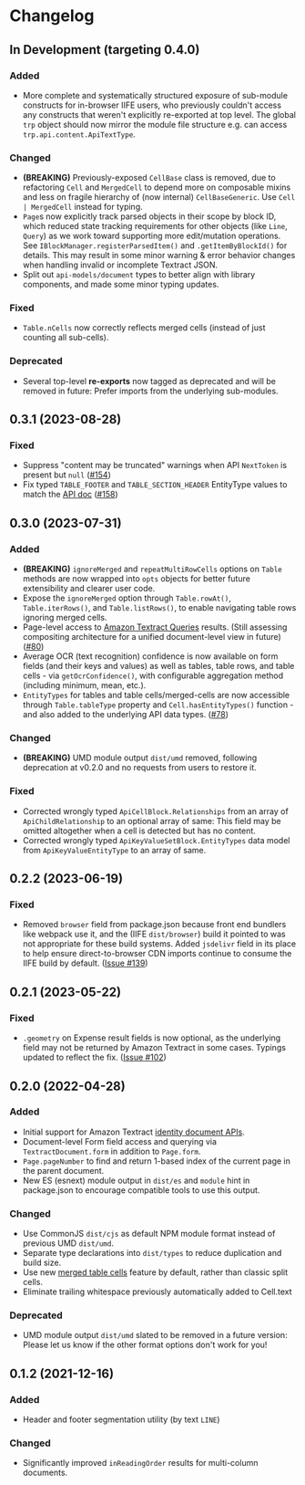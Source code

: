# Changelog

## In Development (targeting 0.4.0)
### Added
- More complete and systematically structured exposure of sub-module constructs for in-browser IIFE users, who previously couldn't access any constructs that weren't explicitly re-exported at top level. The global `trp` object should now mirror the module file structure e.g. can access `trp.api.content.ApiTextType`.
### Changed
- **(BREAKING)** Previously-exposed `CellBase` class is removed, due to refactoring `Cell` and `MergedCell` to depend more on composable mixins and less on fragile hierarchy of (now internal) `CellBaseGeneric`. Use `Cell | MergedCell` instead for typing.
- `Page`s now explicitly track parsed objects in their scope by block ID, which reduced state tracking requirements for other objects (like `Line`, `Query`) as we work toward supporting more edit/mutation operations. See `IBlockManager.registerParsedItem()` and `.getItemByBlockId()` for details. This may result in some minor warning & error behavior changes when handling invalid or incomplete Textract JSON.
- Split out `api-models/document` types to better align with library components, and made some minor typing updates.
### Fixed
- `Table.nCells` now correctly reflects merged cells (instead of just counting all sub-cells).
### Deprecated
- Several top-level **re-exports** now tagged as deprecated and will be removed in future: Prefer imports from the underlying sub-modules.

## 0.3.1 (2023-08-28)
### Fixed
- Suppress "content may be truncated" warnings when API `NextToken` is present but `null` ([#154](https://github.com/aws-samples/amazon-textract-response-parser/issues/154))
- Fix typed `TABLE_FOOTER` and `TABLE_SECTION_HEADER` EntityType values to match the [API doc](https://docs.aws.amazon.com/textract/latest/dg/API_Block.html) ([#158](https://github.com/aws-samples/amazon-textract-response-parser/issues/158))

## 0.3.0 (2023-07-31)
### Added
- **(BREAKING)** `ignoreMerged` and `repeatMultiRowCells` options on `Table` methods are now wrapped into `opts` objects for better future extensibility and clearer user code.
- Expose the `ignoreMerged` option through `Table.rowAt()`, `Table.iterRows()`, and `Table.listRows()`, to enable navigating table rows ignoring merged cells.
- Page-level access to [Amazon Textract Queries](https://docs.aws.amazon.com/textract/latest/dg/queryresponse.html) results. (Still assessing compositing architecture for a unified document-level view in future) ([#80](https://github.com/aws-samples/amazon-textract-response-parser/issues/80))
- Average OCR (text recognition) confidence is now available on form fields (and their keys and values) as well as tables, table rows, and table cells - via `getOcrConfidence()`, with configurable aggregation method (including minimum, mean, etc.).
- `EntityTypes` for tables and table cells/merged-cells are now accessible through `Table.tableType` property and `Cell.hasEntityTypes()` function - and also added to the underlying API data types. ([#78](https://github.com/aws-samples/amazon-textract-response-parser/issues/78))
### Changed
- **(BREAKING)** UMD module output `dist/umd` removed, following deprecation at v0.2.0 and no requests from users to restore it.
### Fixed
- Corrected wrongly typed `ApiCellBlock.Relationships` from an array of `ApiChildRelationship` to an optional array of same: This field may be omitted altogether when a cell is detected but has no content.
- Corrected wrongly typed `ApiKeyValueSetBlock.EntityTypes` data model from `ApiKeyValueEntityType` to an array of same.

## 0.2.2 (2023-06-19)
### Fixed
- Removed `browser` field from package.json because front end bundlers like webpack use it, and the (IIFE `dist/browser`) build it pointed to was not appropriate for these build systems. Added `jsdelivr` field in its place to help ensure direct-to-browser CDN imports continue to consume the IIFE build by default. ([Issue #139](https://github.com/aws-samples/amazon-textract-response-parser/issues/139))

## 0.2.1 (2023-05-22)
### Fixed
- `.geometry` on Expense result fields is now optional, as the underlying field may not be returned by Amazon Textract in some cases. Typings updated to reflect the fix. ([Issue #102](https://github.com/aws-samples/amazon-textract-response-parser/issues/102))

## 0.2.0 (2022-04-28)
### Added
- Initial support for Amazon Textract [identity document APIs](https://docs.aws.amazon.com/textract/latest/dg/how-it-works-identity.html).
- Document-level Form field access and querying via `TextractDocument.form` in addition to `Page.form`.
- `Page.pageNumber` to find and return 1-based index of the current page in the parent document.
- New ES (esnext) module output in `dist/es` and `module` hint in package.json to encourage compatible tools to use this output.
### Changed
- Use CommonJS `dist/cjs` as default NPM module format instead of previous UMD `dist/umd`.
- Separate type declarations into `dist/types` to reduce duplication and build size.
- Use new [merged table cells](https://aws.amazon.com/about-aws/whats-new/2022/03/amazon-textract-updates-tables-check-detection/) feature by default, rather than classic split cells.
- Eliminate trailing whitespace previously automatically added to Cell.text
### Deprecated
- UMD module output `dist/umd` slated to be removed in a future version: Please let us know if the other format options don't work for you!

## 0.1.2 (2021-12-16)
### Added
- Header and footer segmentation utility (by text `LINE`)
### Changed
- Significantly improved `inReadingOrder` results for multi-column documents.

